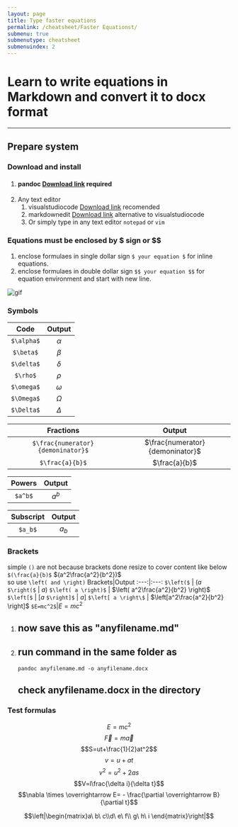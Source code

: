 ```yaml
---
layout: page
title: Type faster equations
permalink: /cheatsheet/Faster Equationst/
submenu: true
submenutype: cheatsheet
submenuindex: 2
---
```

# Learn to write equations in Markdown and convert it to docx format
---
## Prepare system 
### Download and install
1. #### pandoc [Download link](https://pandoc.org/installing.html) required
2. Any text editor
   1. visualstudiocode [Download link](https://code.visualstudio.com/) recomended
   2. markdownedit [Download link](https://markdownedit.com/) alternative to visualstudiocode
   3. Or simply type in any text editor `notepad` or `vim`

### Equations must be enclosed by $ sign or $$ 

   1. enclose formulaes in single dollar sign `$ your equation $` for inline equations.
   2. enclose formulaes in double dollar sign `$$ your equation $$` for equation environment and start with new line.

![gif](https://i.imgur.com/SRALPxo.gif)

### Symbols

Code| Output
:---:|:---:
`$\alpha$`|$\alpha$
`$\beta$`|$\beta$
`$\delta$` | $\delta$  
`$\rho$` | $\rho$  
`$\omega$` | $\omega$  
`$\Omega$` | $\Omega$  
`$\Delta$` | $\Delta$  



Fractions|Output
:---:|:---:
`$\frac{numerator}{demoninator}$` | $\frac{numerator}{demoninator}$
`$\frac{a}{b}$` |$\frac{a}{b}$

Powers|Output
:---:|:---:
 `$a^b$` | $a^b$

Subscript|Output
:---:|:---:
`$a_b$` | $a_b$


### Brackets
simple `()` are not because brackets done resize to cover content like below
`$(\frac{a}{b)$` $(a^2\frac{a^2}{b^2})$  
so  use `\left( and \right)`
Brackets|Output
:---:|:---:
 `$\left($` | $\left( a \right.$
`$\right($` | $\left. a \right)$
`$\left( a \right)$` | $\left( a^2\frac{a^2}{b^2} \right)$   
`$\left[$` | $\left[ a \right.$
`$\right]$` | $\left. a \right]$
`$\left[ a \right\$` | $\left[a^2\frac{a^2}{b^2} \right]$
`$E=mc^2$`|$E=mc^2$



1. ##  now save this as "anyfilename.md" 
2. ## run command in the same folder as
   `pandoc anyfilename.md -o anyfilename.docx`

   ## check anyfilename.docx in the directory


### Test formulas

$$E=mc^2$$
$$\vec{F}=m\vec{a}$$
$$S=ut+\frac{1}{2}at^2$$
$$v=u+at$$
$$v^2=u^2+2as$$
$$V=l\frac{\delta i}{\delta t}$$
$$\nabla \times \overrightarrow E= - \frac{\partial \overrightarrow B}{\partial t}$$

$$$$

$$\left|\begin{matrix}a\ b\ c\\d\ e\ f\\ g\ h\ i \end{matrix}\right|$$